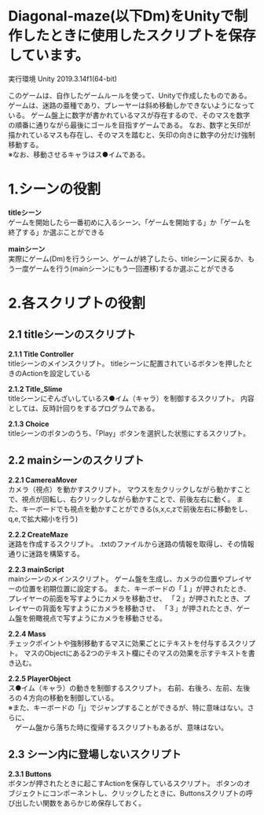 # Diagonal-maze(以下Dm)をUnityで制作したときに使用したスクリプトを保存しています。

実行環境 Unity 2019.3.14f1(64-bit)

このゲームは、自作したゲームルールを使って、Unityで作成したものである。
ゲームは、迷路の亜種であり、プレーヤーは斜め移動しかできないようになっている。
ゲーム盤上に数字が書かれているマスが存在するので、そのマスを数字の順番に通りながら最後にゴールを目指すゲームである。
なお、数字と矢印が描かれているマスも存在し、そのマスを踏むと、矢印の向きに数字の分だけ強制移動する。  
※なお、移動させるキャラはス●イムである。

# 1.シーンの役割
**titleシーン**  
ゲームを開始したら一番初めに入るシーン、「ゲームを開始する」か「ゲームを終了する」か選ぶことができる 

**mainシーン**  
実際にゲーム(Dm)を行うシーン、ゲームが終了したら、titleシーンに戻るか、もう一度ゲームを行う(mainシーンにもう一回遷移)するか選ぶことができる

# 2.各スクリプトの役割
## 2.1 titleシーンのスクリプト
**2.1.1 Title Controller**  
titleシーンのメインスクリプト。
titleシーンに配置されているボタンを押したときのActionを設定している  

**2.1.2 Title_Slime**  
titleシーンにぞんざいしているス●イム（キャラ）を制御するスクリプト。
内容としては、反時計回りをするプログラムである。  

**2.1.3 Choice**  
titleシーンのボタンのうち、「Play」ボタンを選択した状態にするスクリプト。  

## 2.2 mainシーンのスクリプト
**2.2.1 CamereaMover**  
カメラ（視点）を動かすスクリプト。
マウスを左クリックしながら動かすことで、視点が回転し、右クリックしながら動かすことで、前後左右に動く。
また、キーボードでも視点を動かすことができる(s,x,c,zで前後左右に移動をし、q,e,で拡大縮小を行う)

**2.2.2 CreateMaze**  
迷路を作成するスクリプト。
.txtのファイルから迷路の情報を取得し、その情報通りに迷路を構築する。  

**2.2.3 mainScript**  
mainシーンのメインスクリプト。
ゲーム盤を生成し、カメラの位置やプレイヤーの位置を初期位置に設定する。
また、キーボードの「１」が押されたとき、プレイヤーの前面を写すようにカメラを移動させ、
「２」が押されたとき、プレイヤーの背面を写すようにカメラを移動させ、
「３」が押されたとき、ゲーム盤を俯瞰視点で写すようにカメラを移動させる。  

**2.2.4 Mass**  
チェックポイントや強制移動するマスに効果ごとにテキストを付与するスクリプト。
マスのObjectにある2つのテキスト欄にそのマスの効果を示すテキストを書き込む。  

**2.2.5 PlayerObject**  
ス●イム（キャラ）の動きを制御するスクリプト。
右前、右後ろ、左前、左後ろの４方向の移動を制御している。  
※また、キーボードの「j」でジャンプすることができるが、特に意味はない。さらに、  
　ゲーム盤から落ちた時に復帰するスクリプトもあるが、意味はない。  

## 2.3 シーン内に登場しないスクリプト
**2.3.1 Buttons**  
ボタンが押されたときに起こすActionを保存しているスクリプト。
ボタンのオブジェクトにコンポーネントし、クリックしたときに、Buttonsスクリプトの呼び出したい関数をあらかじめ保存しておく。
